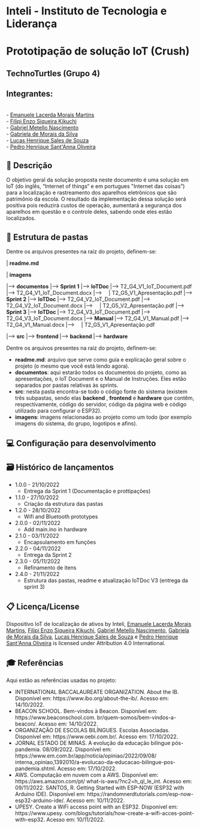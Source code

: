 # Inteli - Instituto de Tecnologia e Liderança 

# Prototipação de solução IoT (Crush)

## TechnoTurtles (Grupo 4)
 
## Integrantes: 
<br/>
- <a href="https://www.linkedin.com/in/emanuele-morais/">Emanuele Lacerda Morais Martins</a><br/>
- <a href="https://www.linkedin.com/in/filipi-enzo-siqueira-kikuchi-1811a9213/">Filipi Enzo Siqueira Kikuchi</a><br/>
- <a href="https://www.linkedin.com/in/gabriel-nascimento-b80933217/">Gabriel Metello Nascimento</a><br/> 
- <a href="https://www.linkedin.com/in/gabriela-de-morais-da-silva-467b29238/">Gabriela de Morais da Silva</a> <br/>
- <a href="https://www.linkedin.com/in/lucas-henrique-sales-de-souza/">Lucas Henrique Sales de Souza</a><br/>
- <a href="https://www.linkedin.com/in/">Pedro Henrique Sant'Anna Oliveira</a><br/> 

## 📝 Descrição

O objetivo geral da solução proposta neste documento é uma solução em IoT (do inglês, “Internet of things“ e em portugues "Internet das coisas”) para a localização e rastreamento dos aparelhos eletrônicos que são patrimônio da escola. O resultado da implementação dessa solução será positiva pois reduzirá custos de operação, aumentará  a segurança dos aparelhos em questão e o controle deles, sabendo onde eles estão localizados.

## 📁 Estrutura de pastas

Dentre os arquivos presentes na raiz do projeto, definem-se:

| <b>readme.md</b>

| <b>imagens</b>

|--> <b>documentos</b>
    |--> <b> Sprint 1</b>
        |--> <b> IoTDoc </b>
            |--> T2_G4_V1_IoT_Document.pdf
            |--> T2_G4_V1_IoT_Document.docx
        |-->  | T2_G5_V1_Apresentação.pdf
    |--> <b> Sprint 2</b>
        |--> <b> IoTDoc </b>
            |--> T2_G4_V2_IoT_Document.pdf
            |--> T2_G4_V2_IoT_Document.docx
        |-->  | T2_G5_V2_Apresentação.pdf
    |--> <b> Sprint 3</b>
        |--> <b> IoTDoc </b>
            |--> T2_G4_V3_IoT_Document.pdf
            |--> T2_G4_V3_IoT_Document.docx
        |--> <b> Manual </b>
            |--> T2_G4_V1_Manual.pdf
            |--> T2_G4_V1_Manual.docx
        |-->  | T2_G5_V1_Apresentação.pdf

|--> <b>src</b>
    |--> <b> frontend </b>
    |--> <b> backend </b>
    |--> <b> hardware </b>

Dentre os arquivos presentes na raiz do projeto, definem-se:
<ul>
    <li> <b>readme.md</b>: arquivo que serve como guia e explicação geral sobre o projeto (o mesmo que você está lendo agora). </li>
    <li> <b>documentos</b>: aqui estarão todos os documentos do projeto, como as apresentações, o IoT Document e o Manual de Instruções. Eles estão separados por pastas relativas às sprints. </li>
    <li> <b>src</b>: nesta pasta encontra-se todo o código fonte do sistema (existem três subpastas, sendo elas <b>backend</b> , <b>frontend</b> e <b>hardware</b> que contêm, respectivamente, código do servidor, código da página web e código utilizado para configurar o ESP32).
    <li> <b>imagens</b>: imagens relacionadas ao projeto como um todo (por exemplo imagens do sistema, do grupo, logotipos e afins).
</ul>

## 💻 Configuração para desenvolvimento

## 🗃 Histórico de lançamentos

* 1.0.0 - 21/10/2022
    * Entrega da Sprint 1 (Documentação e prottipações)
* 1.1.0 - 27/10/2022
    * Criação da estrutura das pastas
* 1.2.0 - 28/10/2022
    * Wifi and Bluetooth prototypes
* 2.0.0 - 02/11/2022
    * Add main.ino in hardware
* 2.1.0 - 03/11/2022
    * Encapsulamento em funções
* 2.2.0 - 04/11/2022
   * Entrega da Sprint 2
* 2.3.0 - 05/11/2022
   * Refinamento de itens
* 2.4.0 - 21/11/2022
   * Estrutura das pastas, readme e atualização IoTDoc V3 (entrega da sprint 3)

## 📋 Licença/License
Dispositivo IoT de localização de ativos by Inteli, <a href="https://www.linkedin.com/in/emanuele-morais/">Emanuele Lacerda Morais Martins</a>, <a href="https://www.linkedin.com/in/filipi-enzo-siqueira-kikuchi-1811a9213/">Filipi Enzo Siqueira Kikuchi</a>, <a href="https://www.linkedin.com/in/gabriel-nascimento-b80933217/">Gabriel Metello Nascimento</a>, <a href="https://www.linkedin.com/in/gabriela-de-morais-da-silva-467b29238/">Gabriela de Morais da Silva</a>, <a href="https://www.linkedin.com/in/lucas-henrique-sales-de-souza/">Lucas Henrique Sales de Souza</a> e <a href="https://www.linkedin.com/in/">Pedro Henrique Sant'Anna Oliveira</a> is licensed under Attribution 4.0 International.

## 🎓 Referências

Aqui estão as referências usadas no projeto:
<ul>
<li> INTERNATIONAL BACCALAUREATE ORGANIZATION. About the IB. Disponível em: https://www.ibo.org/about-the-ib/. Acesso em: 14/10/2022.</li>

<li> BEACON SCHOOL. Bem-vindos à Beacon. Disponível em: https://www.beaconschool.com. br/quem-somos/bem-vindos-a-beacon/. Acesso em: 14/10/2022. </li>

<li> ORGANIZAÇÃO DE ESCOLAS BILÍNGUES. Escolas Associadas. Disponível em: https://www.oebi.com.br/. Acesso em: 17/10/2022. </li>

<li> JORNAL ESTADO DE MINAS. A evolução da educação bilíngue pós-pandemia. 08/09/2022. Disponível em: https://www.em.com.br/app/noticia/opiniao/2022/09/08/ interna_opiniao,1392010/a-evolucao-da-educacao-bilingue-pos-pandemia.shtml. Acesso em: 17/10/2022. </li>

<li> AWS. Computação em nuvem com a AWS. Disponível em: https://aws.amazon.com/pt/ what-is-aws/?nc2=h_ql_le_int. Acesso em: 09/11/2022. SANTOS, R. Getting Started with ESP-NOW (ESP32 with Arduino IDE). Disponível em: https://randomnerdtutorials.com/esp-now-esp32-arduino-ide/. Acesso em: 10/11/2022. </li>

<li> UPESY. Create a WiFi access point with an ESP32. Disponível em: https://www.upesy. com/blogs/tutorials/how-create-a-wifi-acces-point-with-esp32. Acesso em: 10/11/2022. </li>
</ul>